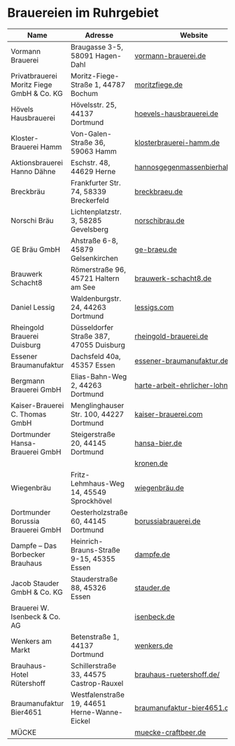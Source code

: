 # Brauereien im Ruhrgebiet

| Name                  | Adresse               | Website               | Instagram             |
|-----------------------|-----------------------|-----------------------|-----------------------|
| Vormann Brauerei      | Braugasse 3-5, 58091 Hagen-Dahl | [vormann-brauerei.de](https://www.vormann-brauerei.de/) | [@vormann_brauerei](https://instagram.com/vormann_brauerei) |
| Privatbrauerei Moritz Fiege GmbH & Co. KG | Moritz-Fiege-Straße 1, 44787 Bochum | [moritzfiege.de](https://moritzfiege.de/) | [@moritzfiegebrauerei](https://instagram.com/moritzfiegebrauerei) |
| Hövels Hausbrauerei | Hövelsstr. 25, 44137 Dortmund | [hoevels-hausbrauerei.de](https://www.hoevels-hausbrauerei.de/) | [@hoevels](https://instagram.com/hoevels) [@hoevels.hausbrauerei](https://instagram.com/hoevels.hausbrauerei) |
| Kloster-Brauerei Hamm | Von-Galen-Straße 36, 59063 Hamm | [klosterbrauerei-hamm.de](https://www.klosterbrauerei-hamm.de/) | [@kloster_brauerei_hamm](https://instagram.com/kloster_brauerei_hamm) |
| Aktionsbrauerei Hanno Dähne | Eschstr. 48, 44629 Herne | [hannosgegenmassenbierhaltung.de](https://www.hannosgegenmassenbierhaltung.de/) | [@hannosbier](https://www.instagram.com/hannosbier/) |
| Breckbräu | Frankfurter Str. 74, 58339 Breckerfeld | [breckbraeu.de](http://www.breckbraeu.de/) | [@breckbraeu2018](https://instagram.com/breckbraeu2018) |
| Norschi Bräu | Lichtenplatzstr. 3, 58285 Gevelsberg | [norschibrau.de](https://www.norschibrau.de/) | [@norschibrau](https://instagram.com/norschibrau) |
| GE Bräu GmbH | Ahstraße 6-8, 45879 Gelsenkirchen | [ge-braeu.de](https://ge-braeu.de/) | [@ge.braeu](https://instagram.com/ge.braeu) |
| Brauwerk Schacht8 | Römerstraße 96, 45721 Haltern am See | [brauwerk-schacht8.de](https://brauwerk-schacht8.de/) | [@brauwerk_schacht8](https://instagram.com/brauwerk_schacht8) |
| Daniel Lessig | Waldenburgstr. 24, 44263 Dortmund | [lessigs.com](https://lessigs.com/) | [@lessigs_brauwerkstatt](https://instagram.com/lessigs_brauwerkstatt) |
| Rheingold Brauerei Duisburg | Düsseldorfer Straße 387, 47055 Duisburg | [rheingold-brauerei.de](http://rheingold-brauerei.de/) | [@rheingoldbrauerei](https://instagram.com/rheingoldbrauerei) |
| Essener Braumanufaktur | Dachsfeld 40a, 45357 Essen | [essener-braumanufaktur.de](https://essener-braumanufaktur.de/) | [@ebm_bier](https://instagram.com/ebm_bier) |
| Bergmann Brauerei GmbH | Elias-Bahn-Weg 2, 44263 Dortmund | [harte-arbeit-ehrlicher-lohn.de](https://harte-arbeit-ehrlicher-lohn.de/) | [@bergmann.brauerei](https://instagram.com/bergmann.brauerei) |
| Kaiser-Brauerei C. Thomas GmbH | Menglinghauser Str. 100, 44227 Dortmund | [kaiser-brauerei.com](https://kaiser-brauerei.com) | [@kaiserbrauereidortmund](https://instagram.com/kaiserbrauereidortmund) |
| Dortmunder Hansa-Brauerei GmbH | Steigerstraße 20, 44145 Dortmund | [hansa-bier.de](https://www.hansa-bier.de) ||
||| [kronen.de](https://www.kronen.de/) | [@dortmunder.kronen](https://instagram.com/dortmunder.kronen) |
| Wiegenbräu| Fritz-Lehmhaus-Weg 14, 45549 Sprockhövel | [wiegenbräu.de](https://www.xn--wiegenbru-22a.de/) ||
| Dortmunder Borussia Brauerei GmbH | Oesterholzstraße 60, 44145 Dortmund| [borussiabrauerei.de](https://www.borussiabrauerei.de/) | [@borussiabrauerei](https://instagram.com/borussiabrauerei) |
| Dampfe – Das Borbecker Brauhaus | Heinrich-Brauns-Straße 9-15, 45355 Essen | [dampfe.de](https://www.dampfe.de/) | [@dampfe.essen.borbeck](https://instagram.com/dampfe.essen.borbeck) |
| Jacob Stauder GmbH & Co. KG | Stauderstraße 88, 45326 Essen | [stauder.de](https://stauder.de/) | [@stauder_privatbrauerei](https://instagram.com/stauder_privatbrauerei) |
| Brauerei W. Isenbeck & Co. AG || [isenbeck.de](https://isenbeck.de/) ||
| Wenkers am Markt | Betenstraße 1, 44137 Dortmund | [wenkers.de](https://wenkers.de) | [@wenkersbrauhaus](https://instagram.com/wenkersbrauhaus) |
| Brauhaus-Hotel Rütershoff | Schillerstraße 33, 44575 Castrop-Rauxel| [brauhaus-ruetershoff.de/](https://brauhaus-ruetershoff.de/) | [@brauhausruetershoff](https://instagram.com/brauhausruetershoff) |
| Braumanufaktur Bier4651 | Westfalenstraße 19, 44651 Herne-Wanne-Eickel | [braumanufaktur-bier4651.de](https://braumanufaktur-bier4651.de/) | [@braumanufaktur_bier4651](https://instagram.com/braumanufaktur_bier4651) |
| MÜCKE || [muecke-craftbeer.de](https://www.muecke-craftbeer.de/) | [@muecke_bier](https://instagram.com/muecke_bier) |
